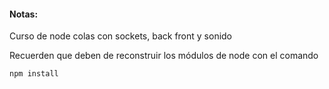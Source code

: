 #### **Notas:**

Curso de node colas con sockets, back front y sonido

Recuerden que deben de reconstruir los módulos de node con el comando

`npm install`
